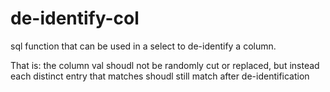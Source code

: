 # de-identify-col

sql function that can be used in a select to de-identify a column.

That is: the column val shoudl not be randomly cut or replaced, but instead each distinct entry that matches shoudl still match after de-identification
